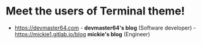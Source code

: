 # Meet the users of Terminal theme!
- https://devmaster64.com - **devmaster64's blog** (Software developer)
-https://mickie1.gitlab.io/blog **mickie's blog** (Engineer)

<!--
TEMPLATE:

- https://radoslawkoziel.pl — **Radek Kozieł** (Software designer and developer)

-->
